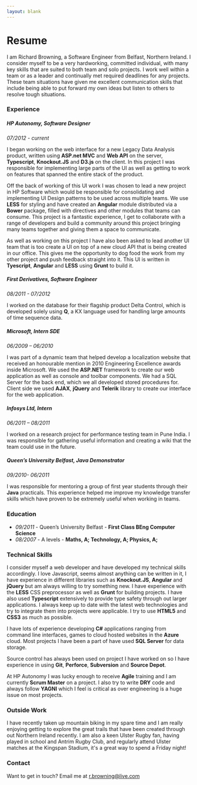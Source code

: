 ```yaml
---
layout: blank
---
```


Resume
======

I am Richard Browning, a Software Engineer from Belfast, Northern Ireland. I consider myself to be a very hardworking, committed individual, with many key skills that are suited to both team and solo projects.  I work well within a team or as a leader and continually met required deadlines for any projects. These team situations have given me excellent communication skills that include being able to put forward my own ideas but listen to others to resolve tough situations.


### Experience ###

##### HP Autonomy, Software Designer

*07/2012 - current*

I began working on the web interface for a new Legacy Data Analysis product, written using **ASP.net MVC** and **Web API** on the server, **Typescript**, **Knockout.JS** and **D3.js** on the client. In this project I was responsible for implementing large parts of the UI as well as getting to work on features that spanned the entire stack of the product.

Off the back of working of this UI work I was chosen to lead a new project in HP Software which would be responsible for consolidating and implementing UI Design patterns to be used across multiple teams. We use **LESS** for styling and have created an **Angular** module distributed via a **Bower** package, filled with directives and other modules that teams can consume. This project is a fantastic experience, I get to collaborate with a range of developers and build a community around this project bringing many teams together and giving them a space to communicate.

As well as working on this project I have also been asked to lead another UI team that is too create a UI on top of a new cloud API that is being created in our office. This gives me the opportunity to dog food the work from my other project and push feedback straight into it. This UI is written in **Tyescript**, **Angular** and **LESS** using **Grunt** to build it.

##### First Derivatives, Software Engineer

*08/2011 - 07/2012*

I worked on the database for their flagship product Delta Control, which is developed solely using **Q**, a KX language used for handling large amounts of time sequence data.

##### Microsoft, Intern SDE 

*06/2009 – 06/2010*

I was part of a dynamic team that helped develop a localization website that received an honourable mention in 2010 Engineering Excellence awards inside Microsoft.  We used the **ASP.NET** framework to create our web application as well as console and toolbar components.  We had a SQL Server for the back end, which we all developed stored procedures for.  Client side we used **AJAX**, **jQuery** and **Telerik** library to create our interface for the web application.

##### Infosys Ltd, Intern

*06/2011 – 08/2011*

I worked on a research project for performance testing team in Pune India. I was responsible for gathering useful information and creating a wiki that the team could use in the future.

##### Queen’s University Belfast, Java Demonstrator

*09/2010- 06/2011*

I was responsible for mentoring a group of first year students through their **Java** practicals. This experience helped me improve my knowledge transfer skills which have proven to be extremely useful when working in teams.

### Education ###

+ *09/2011* - Queen’s University Belfast  - **First Class BEng Computer Science**
+ *08/2007* - A levels - **Maths, A; Technology, A; Physics, A;**

### Technical Skills ###

I consider myself a web developer and have developed my technical skills accordingly. I love Javascript, seems almost anything can be written in it, I have experience in different libraries such as **Knockout.JS**, **Angular** and **jQuery** but am always willing to try something new. I have experience with the **LESS** CSS preprocessor as well as **Grunt** for building projects. I have also used **Typescript** extensively to provide type safety through out larger applications. I always keep up to date with the latest web technologies and try to integrate them into projects were applicable. I try to use **HTML5** and **CSS3**  as much as possible.

I have lots of experience developing **C#** applications ranging from command line interfaces, games to cloud hosted websites in the **Azure** cloud. Most projects I have been a part of have used **SQL Server** for data storage.

Source control has always been used on project I have worked on so I have experience in using **Git**, **Perforce**, **Subversion** and **Source Depot**.

At HP Autonomy I was lucky enough to receive **Agile** training and I am currently **Scrum Master** on a project. I also try to write **DRY** code and always follow **YAGNI** which I feel is critical as over engineering is a huge issue on most projects.

### Outside Work ###

I have recently taken up mountain biking in my spare time and I am really enjoying getting to explore the great trails that have been created through out Northern Ireland recently. I am also a keen Ulster Rugby fan, having played in school and Antrim Rugby Club, and regularly attend Ulster matches at the Kingspan Stadium, it's a great way to spend a Friday night! 

### Contact ###

Want to get in touch? Email me at [r.browning@live.com](mailto:r.browning@live.com)




